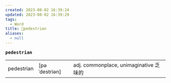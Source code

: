 ```yaml
---
created: 2023-08-02 16:39:24
updated: 2023-08-02 16:39:29
tags:
  - Word
title: 📖pedestrian
aliases:
  - null
---
```


<pre><strong>pedestrian</strong></pre>
|   |   |   |
|---|---|---|
|pedestrian|[pəˈdestriən]|adj. commonplace, unimaginative 乏味的|